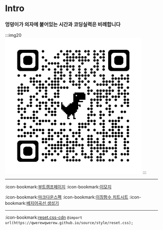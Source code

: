 # Intro

### 엉덩이가 의자에 붙어있는 시간과 코딩실력은 비례합니다

:::img20
![ ](./source/images/qr.png)
:::

---

:icon-bookmark:[부트캠프페이지](https://retype-react-lectrue-c67zllfic-qwerewqwerew.vercel.app)
:icon-bookmark:[이모지](https://mojee.io/emojis/)

:icon-bookmark:[마크다운스펙](https://spec.commonmark.org/0.30/)
:icon-bookmark:[이징함수 치트시트](https://easings.net/ko#)
:icon-bookmark:[베지어곡선 생성기](https://cubic-bezier.com/)

---
:icon-bookmark:[reset.css-cdn](https://qwerewqwerew.github.io/source/style/reset.css)
`@import url(https://qwerewqwerew.github.io/source/style/reset.css);`